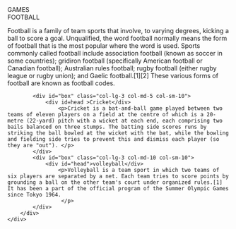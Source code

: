 <!DOCTYPE html>
<html>
<head>
	<meta charset="utf-8">
	<link rel="stylesheet" type="text/css" href="css/module_2_ass.css">
	<link rel="stylesheet" type="text/css" href="css/bootstrap.min.css">
	<title>welcome a new page</title>
   
</head>
<body>
	<div id="had">GAMES</div>
	<div class="container">
		<div class="row">
			<div id="box" class="col-lg-3 col-md-5 col-sm-10">
				<div id="head"> FOOTBALL </div>
				<p>Football is a family of team sports that involve, to varying degrees, kicking a ball to score a goal. Unqualified, the word football normally means the form of football that is the most popular where the word is used. Sports commonly called football include association football (known as soccer in some countries); gridiron football (specifically American football or Canadian football); Australian rules football; rugby football (either rugby league or rugby union); and Gaelic football.[1][2] These various forms of football are known as football codes.</p>
			</div>	
    		
    		

    		<div id="box" class="col-lg-3 col-md-5 col-sm-10">
    			<div id=head >Cricket</div>
					<p>Cricket is a bat-and-ball game played between two teams of eleven players on a field at the centre of which is a 20-metre (22-yard) pitch with a wicket at each end, each comprising two bails balanced on three stumps. The batting side scores runs by striking the ball bowled at the wicket with the bat, while the bowling and fielding side tries to prevent this and dismiss each player (so they are "out"). </p>		
			</div>		
 			<div id="box" class="col-lg-3 col-md-10 col-sm-10">
 				<div id="head">volleyball</div>
					<p>Volleyball is a team sport in which two teams of six players are separated by a net. Each team tries to score points by grounding a ball on the other team's court under organized rules.[1] It has been a part of the official program of the Summer Olympic Games since Tokyo 1964.
                     </p>
            </div>
        </div>
    </div>         
</body>
</html>





